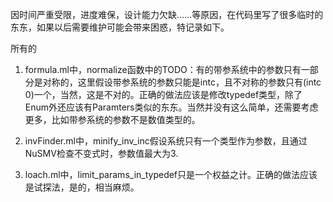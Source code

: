 
因时间严重受限，进度难保，设计能力欠缺……等原因，在代码里写了很多临时的东东，如果以后需要维护可能会带来困惑，特记录如下。

所有的


1. formula.ml中，normalize函数中的TODO：有的带参系统中的参数只有一部分是对称的，这里假设带参系统的参数只能是intc，且不对称的参数只有(intc 0)一个，当然，这是不对的。正确的做法应该是修改typedef类型，除了Enum外还应该有Paramters类似的东东。当然并没有这么简单，还需要考虑更多，比如带参系统的参数不是数值类型的。

2. invFinder.ml中，minify_inv_inc假设系统只有一个类型作为参数，且通过NuSMV检查不变式时，参数值最大为3.

3. loach.ml中，limit_params_in_typedef只是一个权益之计。正确的做法应该是试探法，是的，相当麻烦。



